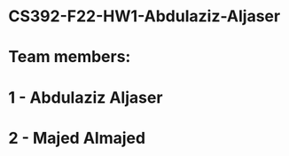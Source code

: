 # CS392-F22-HW1-Abdulaziz-Aljaser

# Team members:

# 1 - Abdulaziz Aljaser

# 2 - Majed Almajed

#

#

#

#

#

#

#

#

#

#

#
